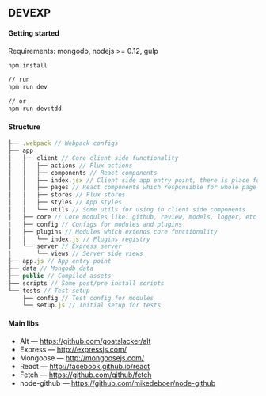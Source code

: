 ## DEVEXP

#### Getting started
Requirements: mongodb, nodejs >= 0.12, gulp

```bash
npm install

// run
npm run dev

// or
npm run dev:tdd
```

#### Structure
```js
├── .webpack // Webpack configs
├── app
│   ├── client // Core client side functionality
│   │   ├── actions // Flux actions
│   │   ├── components // React components
│   │   ├── index.jsx // Client side app entry point, there is place for including new routes
│   │   ├── pages // React components which responsible for whole page rendering
│   │   ├── stores // Flux stores
│   │   ├── styles // App styles
│   │   └── utils // Some utils for using in client side components
│   ├── core // Core modules like: github, review, models, logger, etc
|   ├── config // Configs for modules and plugins
│   ├── plugins // Modules which extends core functionality
│   │   └── index.js // Plugins registry
│   └── server // Express server
|       └── views // Server side views
├── app.js // App entry point
├── data // Mongodb data
├── public // Compiled assets
├── scripts // Some post/pre install scripts
└── tests // Test setup
    ├── config // Test config for modules
    └── setup.js // Initial setup for tests
```

#### Main libs

* Alt — https://github.com/goatslacker/alt
* Express — http://expressjs.com/
* Mongoose — http://mongoosejs.com/
* React — http://facebook.github.io/react
* Fetch — https://github.com/github/fetch
* node-github — https://github.com/mikedeboer/node-github
